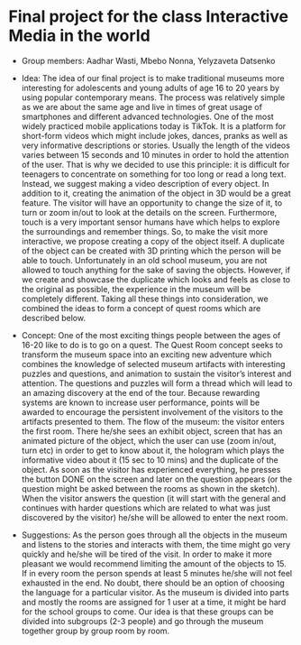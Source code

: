 # Final project for the class Interactive Media in the world

* Group members:
Aadhar Wasti, Mbebo Nonna, Yelyzaveta Datsenko

* Idea: 
The idea of our final project is to make traditional museums more interesting for adolescents and young adults of age 16 to 20 years by using popular contemporary means. The process was relatively simple as we are about the same age and live in times of great usage of smartphones and different advanced technologies. One of the most widely practiced mobile applications today is TikTok. It is a platform for short-form videos which might include jokes, dances, pranks as well as very informative descriptions or stories. Usually the length of the videos varies between 15 seconds and 10 minutes in order to hold the attention of the user. That is why we decided to use this principle: it is difficult for teenagers to concentrate on something for too long or read a long text. Instead, we suggest making a video description of every object. 
In addition to it, creating the animation of the object in 3D would be a great feature. The visitor will have an opportunity to change the size of it, to turn or zoom in/out to look at the details on the screen. Furthermore, touch is a very important sensor humans have which helps to explore the surroundings and remember things. So, to make the visit more interactive, we propose creating a copy of the object itself. A duplicate of the object can be created with 3D printing which the person will be able to touch. Unfortunately in an old school museum, you are not allowed to touch anything for the sake of saving the objects. However,  if we create and showcase the duplicate which looks and feels as close to the original as possible, the experience in the museum will be completely different. 
Taking all these things into consideration, we combined the ideas to form a concept of quest rooms which are described below.

* Concept: 
One of the most exciting things people between the ages of 16-20 like to do is to go on a quest. The Quest Room concept seeks to transform the museum space into an exciting new adventure which combines the knowledge of selected museum  artifacts with interesting puzzles and questions, and animation to sustain the visitor’s interest and attention. The questions and puzzles will form a thread which will lead to an amazing discovery at the end of the tour. Because rewarding systems are known to increase user performance, points will be awarded to encourage the persistent involvement of the visitors to the artifacts presented to them. 
The flow of the museum: the visitor enters the first room. There he/she sees an exhibit object, screen that has an animated picture of the object, which the user can use (zoom in/out, turn etc) in order to get to know about it, the hologram which plays the informative video about it (15 sec to 10 mins) and the duplicate of the object. As soon as the visitor has experienced everything, he presses the button DONE on the screen and later on the question appears (or the question might be asked between the rooms as shown in the sketch). When the visitor answers the question (it will start with the general and continues with harder questions which are related to what was just discovered by the visitor) he/she will be allowed to enter the next room.

* Suggestions: 
As the person goes through all the objects in the museum and listens to the stories and interacts with them, the time might go very quickly and he/she will be tired of the visit. In order to make it more pleasant we would recommend limiting the amount of the objects to 15. If in every room the person spends at least 5 minutes he/she will not feel exhausted in the end. 
No doubt, there should be an option of choosing the language for a particular visitor. 
As the museum is divided into parts and mostly the rooms are assigned for 1 user at a time, it might be hard for the school groups to come. Our idea is that these groups can be divided into subgroups (2-3 people) and go through the museum together group by group room by room.


